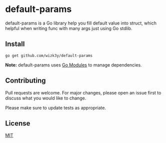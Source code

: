 # default-params

default-params is a Go library help you fill default value into struct, which helpful when writing func with many args just using Go stdlib.

## Install

```shell
go get github.com/wizk3y/default-params
```

**Note:** default-params uses [Go Modules](https://github.com/golang/go/wiki/Modules) to manage dependencies.

## Contributing
Pull requests are welcome. For major changes, please open an issue first to discuss what you would like to change.

Please make sure to update tests as appropriate.

## License
[MIT](https://choosealicense.com/licenses/mit/)
